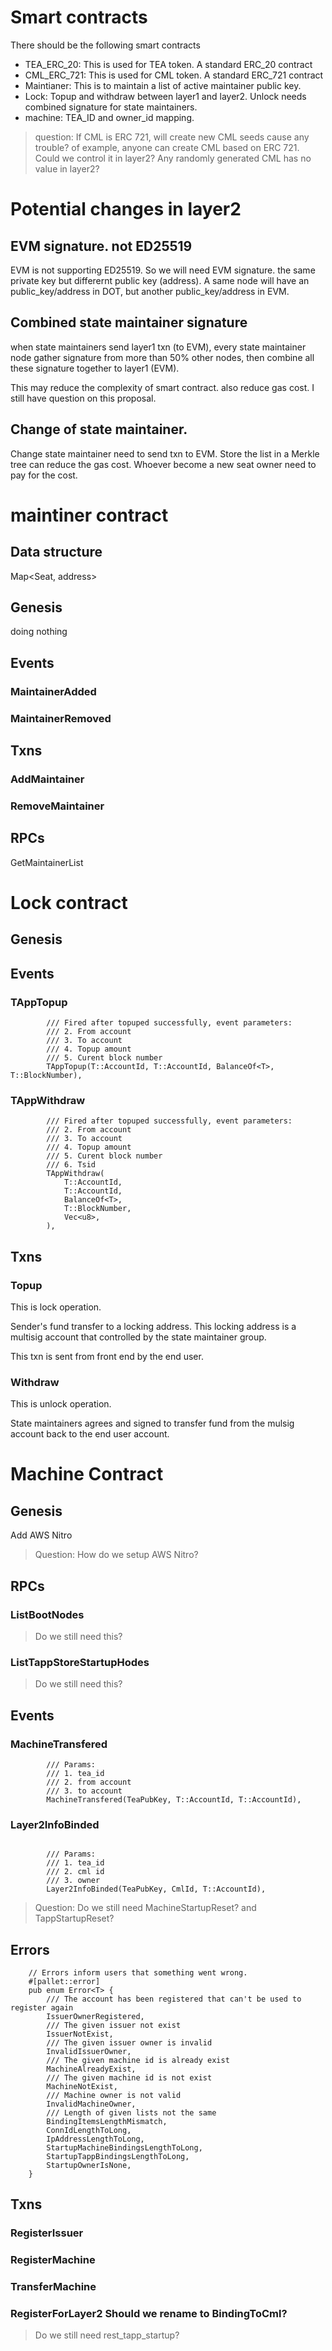 # Smart contracts
There should be the following smart contracts

- TEA_ERC_20: This is used for TEA token. A standard ERC_20 contract
- CML_ERC_721: This is used for CML token. A standard ERC_721 contract
- Maintianer: This is to maintain a list of active maintainer public key.
- Lock: Topup and withdraw between layer1 and layer2. Unlock needs combined signature for state maintainers.
- machine: TEA_ID and owner_id mapping. 

> question: If CML is ERC 721, will create new CML seeds cause any trouble? of example, anyone can create CML based on ERC 721. Could we control it in layer2? Any randomly generated CML has no value in layer2?

# Potential changes in layer2

## EVM signature. not ED25519

EVM is not supporting ED25519. So we will need EVM signature. 
the same private key but differernt public key (address). A same node will have an public_key/address in DOT, but another public_key/address in EVM. 

## Combined state maintainer signature

when state maintainers send layer1 txn (to EVM), every state maintainer node gather signature from more than 50% other nodes, then combine all these signature together to layer1 (EVM).

This may reduce the complexity of smart contract. also reduce gas cost. I still have question on this proposal. 

## Change of state maintainer.
Change state maintainer need to send txn to EVM. Store the list in a Merkle tree can reduce the gas cost. Whoever become a new seat owner need to pay for the cost.
# maintiner contract
## Data structure
Map<Seat, address>

## Genesis

doing nothing

## Events

### MaintainerAdded
### MaintainerRemoved
## Txns
### AddMaintainer

### RemoveMaintainer

## RPCs
GetMaintainerList


# Lock contract
## Genesis

## Events
###  TAppTopup
```
		/// Fired after topuped successfully, event parameters:
		/// 2. From account
		/// 3. To account
		/// 4. Topup amount
		/// 5. Curent block number
		TAppTopup(T::AccountId, T::AccountId, BalanceOf<T>, T::BlockNumber),
```

### TAppWithdraw
```
		/// Fired after topuped successfully, event parameters:
		/// 2. From account
		/// 3. To account
		/// 4. Topup amount
		/// 5. Curent block number
		/// 6. Tsid
		TAppWithdraw(
			T::AccountId,
			T::AccountId,
			BalanceOf<T>,
			T::BlockNumber,
			Vec<u8>,
		),
```

## Txns
### Topup

This is lock operation.

Sender's fund transfer to a locking address. This locking address is a multisig account that controlled by the state maintainer group. 

This txn is sent from front end by the end user.

### Withdraw
This is unlock operation. 

State maintainers agrees and signed to transfer fund from the mulsig account back to the end user account.

# Machine Contract
## Genesis
Add AWS Nitro

> Question: How do we setup AWS Nitro?

## RPCs

### ListBootNodes
> Do we still need this?
### ListTappStoreStartupHodes
> Do we still need this?
## Events
### MachineTransfered
```
		/// Params:
		/// 1. tea_id
		/// 2. from account
		/// 3. to account
		MachineTransfered(TeaPubKey, T::AccountId, T::AccountId),
```

### Layer2InfoBinded 
```

		/// Params:
		/// 1. tea_id
		/// 2. cml id
		/// 3. owner
		Layer2InfoBinded(TeaPubKey, CmlId, T::AccountId),

```

> Question: Do we still need MachineStartupReset? and TappStartupReset?

## Errors
```
	// Errors inform users that something went wrong.
	#[pallet::error]
	pub enum Error<T> {
		/// The account has been registered that can't be used to register again
		IssuerOwnerRegistered,
		/// The given issuer not exist
		IssuerNotExist,
		/// The given issuer owner is invalid
		InvalidIssuerOwner,
		/// The given machine id is already exist
		MachineAlreadyExist,
		/// The given machine id is not exist
		MachineNotExist,
		/// Machine owner is not valid
		InvalidMachineOwner,
		/// Length of given lists not the same
		BindingItemsLengthMismatch,
		ConnIdLengthToLong,
		IpAddressLengthToLong,
		StartupMachineBindingsLengthToLong,
		StartupTappBindingsLengthToLong,
		StartupOwnerIsNone,
	}
```

## Txns

### RegisterIssuer

### RegisterMachine


### TransferMachine

### RegisterForLayer2 Should we rename to BindingToCml?

> Do we still need rest_tapp_startup?




